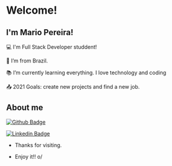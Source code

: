 # Welcome!

 

## I'm Mario Pereira!

 

:computer: I'm Full Stack Developer studdent!

:house_with_garden: I’m from Brazil.

:books: I’m currently learning everything. I love technology and coding

:outbox_tray: 2021 Goals: create new projects and find a new job.

 

## About me

[![Github Badge](https://img.shields.io/badge/-Github-000?style=flat-square&logo=Github&logoColor=white&link=https://github.com/MarioPN)](https://github.com/MarioPN)

[![Linkedin Badge](https://img.shields.io/badge/-LinkedIn-blue?style=flat-square&logo=Linkedin&logoColor=white&link=https://www.linkedin.com/in/mario-pereira1/)](https://www.linkedin.com/in/mario-pereira1/)



- Thanks for visiting.

- Enjoy it!! o/
